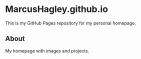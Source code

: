 # MarcusHagley.github.io

This is my GitHub Pages repository for my personal homepage.

## About

My homepage with images and projects.